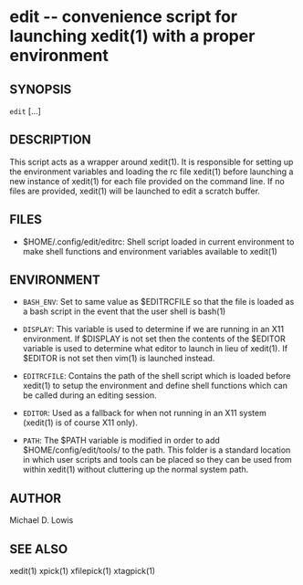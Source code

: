 # edit -- convenience script for launching xedit(1) with a proper environment

## SYNOPSIS

`edit` [<file>...]

## DESCRIPTION

This script acts as a wrapper around xedit(1). It is responsible for setting up
the environment variables and loading the rc file xedit(1) before launching a 
new instance of xedit(1) for each file provided on the command line. If no files
are provided, xedit(1) will be launched to edit a scratch buffer.

## FILES

* $HOME/.config/edit/editrc:
    Shell script loaded in current environment to make shell functions and 
    environment variables available to xedit(1)

## ENVIRONMENT
    
* `BASH_ENV`:
    Set to same value as $EDITRCFILE so that the file is loaded as a bash script 
    in the event that the user shell is bash(1)

* `DISPLAY`:
    This variable is used to determine if we are running in an X11 environment. 
    If $DISPLAY is not set then the contents of the $EDITOR variable is used to 
    determine what editor to launch in lieu of xedit(1). If $EDITOR is not set 
    then vim(1) is launched instead.
    
* `EDITRCFILE`:
    Contains the path of the shell script which is loaded before xedit(1) to 
    setup the environment and define shell functions which can be called during 
    an editing session.

* `EDITOR`:
    Used as a fallback for when not running in an X11 system (xedit(1) is of 
    course X11 only).

* `PATH`:
    The $PATH variable is modified in order to add $HOME/config/edit/tools/ to 
    the path. This folder is a standard location in which user scripts and tools
    can be placed so they can be used from within xedit(1) without cluttering up
    the normal system path.

## AUTHOR

Michael D. Lowis

## SEE ALSO

xedit(1) xpick(1) xfilepick(1) xtagpick(1)

